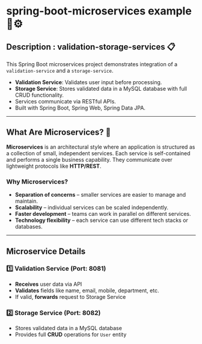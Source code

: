 # spring-boot-microservices example 🔗⚙️

## Description : validation-storage-services 📋 
This Spring Boot microservices project demonstrates integration of a `validation-service` and a `storage-service`.  
- **Validation Service**: Validates user input before processing.
- **Storage Service**: Stores validated data in a MySQL database with full CRUD functionality.
- Services communicate via RESTful APIs.  
- Built with Spring Boot, Spring Web, Spring Data JPA.

---

##  What Are Microservices? 📌

**Microservices** is an architectural style where an application is structured as a collection of small, independent services. Each service is self-contained and performs a single business capability. They communicate over lightweight protocols like **HTTP/REST**.

### Why Microservices?

- **Separation of concerns** – smaller services are easier to manage and maintain.
- **Scalability** – individual services can be scaled independently.
- **Faster development** – teams can work in parallel on different services.
- **Technology flexibility** – each service can use different tech stacks or databases.

---

## Microservice Details

### 1️⃣ Validation Service (Port: 8081)

- **Receives** user data via API
- **Validates** fields like name, email, mobile, department, etc.
- If valid, **forwards** request to Storage Service

### 2️⃣ Storage Service (Port: 8082)

- Stores validated data in a MySQL database
- Provides full **CRUD** operations for `User` entity

